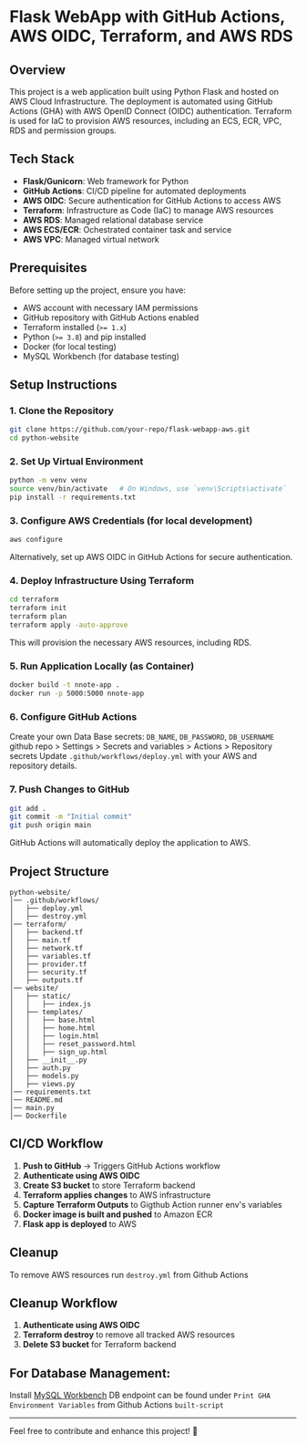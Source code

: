 # Flask WebApp with GitHub Actions, AWS OIDC, Terraform, and AWS RDS

## Overview
This project is a web application built using Python Flask and hosted on AWS Cloud Infrastructure. The deployment is automated using GitHub Actions (GHA) with AWS OpenID Connect (OIDC) authentication. Terraform is used for IaC to provision AWS resources, including an ECS, ECR, VPC, RDS and permission groups.

## Tech Stack
- **Flask/Gunicorn**: Web framework for Python
- **GitHub Actions**: CI/CD pipeline for automated deployments
- **AWS OIDC**: Secure authentication for GitHub Actions to access AWS
- **Terraform**: Infrastructure as Code (IaC) to manage AWS resources
- **AWS RDS**: Managed relational database service
- **AWS ECS/ECR**: Ochestrated container task and service
- **AWS VPC**: Managed virtual network

## Prerequisites
Before setting up the project, ensure you have:
- AWS account with necessary IAM permissions
- GitHub repository with GitHub Actions enabled
- Terraform installed (`>= 1.x`)
- Python (`>= 3.8`) and pip installed
- Docker (for local testing)
- MySQL Workbench (for database testing)

## Setup Instructions

### 1. Clone the Repository
```bash
git clone https://github.com/your-repo/flask-webapp-aws.git
cd python-website
```

### 2. Set Up Virtual Environment
```bash
python -m venv venv
source venv/bin/activate   # On Windows, use `venv\Scripts\activate`
pip install -r requirements.txt
```

### 3. Configure AWS Credentials (for local development)
```bash
aws configure
```

Alternatively, set up AWS OIDC in GitHub Actions for secure authentication.

### 4. Deploy Infrastructure Using Terraform
```bash
cd terraform
terraform init
terraform plan
terraform apply -auto-approve
```
This will provision the necessary AWS resources, including RDS.

### 5. Run Application Locally (as Container)
```bash
docker build -t nnote-app .
docker run -p 5000:5000 nnote-app
```

### 6. Configure GitHub Actions
Create your own Data Base secrets: `DB_NAME`, `DB_PASSWORD`, `DB_USERNAME` github repo > Settings > Secrets and variables > Actions > Repository secrets
Update `.github/workflows/deploy.yml` with your AWS and repository details.

### 7. Push Changes to GitHub
```bash
git add .
git commit -m "Initial commit"
git push origin main
```
GitHub Actions will automatically deploy the application to AWS.

## Project Structure
```
python-website/
│── .github/workflows/
│   ├── deploy.yml
│   ├── destroy.yml
│── terraform/
│   ├── backend.tf
│   ├── main.tf
│   ├── network.tf
│   ├── variables.tf
│   ├── provider.tf
│   ├── security.tf
│   ├── outputs.tf
│── website/
│   ├── static/
│   │   ├── index.js
│   ├── templates/
│   │   ├── base.html
│   │   ├── home.html
│   │   ├── login.html
│   │   ├── reset_password.html
│   │   ├── sign_up.html
│   ├── __init__.py
│   ├── auth.py
│   ├── models.py
│   ├── views.py
│── requirements.txt
│── README.md
│── main.py
│── Dockerfile
```

## CI/CD Workflow
1. **Push to GitHub** → Triggers GitHub Actions workflow
2. **Authenticate using AWS OIDC**
3. **Create S3 bucket** to store Terraform backend
3. **Terraform applies changes** to AWS infrastructure
4. **Capture Terraform Outputs** to Gigthub Action runner env's variables
5. **Docker image is built and pushed** to Amazon ECR 
6. **Flask app is deployed** to AWS

## Cleanup
To remove AWS resources run `destroy.yml` from Github Actions

## Cleanup Workflow
1. **Authenticate using AWS OIDC**
2. **Terraform destroy** to remove all tracked AWS resources
3. **Delete S3 bucket** for Terraform backend

## For Database Management:
Install [MySQL Workbench](https://dev.mysql.com/downloads/workbench/)
DB endpoint can be found under `Print GHA Environment Variables` from Github Actions `built-script`

---
Feel free to contribute and enhance this project! 🚀

